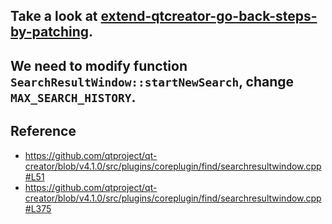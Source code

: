 ## Take a look at [extend-qtcreator-go-back-steps-by-patching](https://bitbucket.org/so61pi/examples/src/master/snippets/qtcreator-extend-go-back-steps-by-patching/).

## We need to modify function `SearchResultWindow::startNewSearch`, change `MAX_SEARCH_HISTORY`.

## Reference

- https://github.com/qtproject/qt-creator/blob/v4.1.0/src/plugins/coreplugin/find/searchresultwindow.cpp#L51
- https://github.com/qtproject/qt-creator/blob/v4.1.0/src/plugins/coreplugin/find/searchresultwindow.cpp#L375

